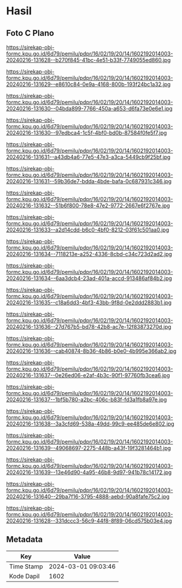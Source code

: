 # Hasil

## Foto C Plano

https://sirekap-obj-formc.kpu.go.id/6d79/pemilu/pdpr/16/02/19/20/14/1602192014003-20240216-131628--b270f845-41bc-4e51-b33f-7749055ed860.jpg

https://sirekap-obj-formc.kpu.go.id/6d79/pemilu/pdpr/16/02/19/20/14/1602192014003-20240216-131629--e8610c84-0e9a-4168-800b-193f24bc1a32.jpg

https://sirekap-obj-formc.kpu.go.id/6d79/pemilu/pdpr/16/02/19/20/14/1602192014003-20240216-131630--04bda899-7766-450a-a653-d6fa73e0e6e1.jpg

https://sirekap-obj-formc.kpu.go.id/6d79/pemilu/pdpr/16/02/19/20/14/1602192014003-20240216-131630--97edbca4-1c5f-4bf0-bd0b-87584f0fe5f7.jpg

https://sirekap-obj-formc.kpu.go.id/6d79/pemilu/pdpr/16/02/19/20/14/1602192014003-20240216-131631--a43db4a6-77e5-47e3-a3ca-5449cb9f25bf.jpg

https://sirekap-obj-formc.kpu.go.id/6d79/pemilu/pdpr/16/02/19/20/14/1602192014003-20240216-131631--59b36de7-bdda-4bde-bafa-0c687931c346.jpg

https://sirekap-obj-formc.kpu.go.id/6d79/pemilu/pdpr/16/02/19/20/14/1602192014003-20240216-131632--51b6f800-78e8-47e2-9772-2667e6f2767e.jpg

https://sirekap-obj-formc.kpu.go.id/6d79/pemilu/pdpr/16/02/19/20/14/1602192014003-20240216-131633--a2d14cdd-b6c0-4bf0-8212-03f61c501aa0.jpg

https://sirekap-obj-formc.kpu.go.id/6d79/pemilu/pdpr/16/02/19/20/14/1602192014003-20240216-131634--7118213e-a252-4336-8cbd-c34c723d2ad2.jpg

https://sirekap-obj-formc.kpu.go.id/6d79/pemilu/pdpr/16/02/19/20/14/1602192014003-20240216-131634--6aa3dcb4-23ad-401a-accd-913486af84b2.jpg

https://sirekap-obj-formc.kpu.go.id/6d79/pemilu/pdpr/16/02/19/20/14/1602192014003-20240216-131635--c18a6dd3-4bf3-43bb-9f8d-0e2ddd2883b1.jpg

https://sirekap-obj-formc.kpu.go.id/6d79/pemilu/pdpr/16/02/19/20/14/1602192014003-20240216-131636--27d767b5-bd78-42b8-ac7e-12f83873270d.jpg

https://sirekap-obj-formc.kpu.go.id/6d79/pemilu/pdpr/16/02/19/20/14/1602192014003-20240216-131636--cab40874-8b36-4b86-b0e0-4b995e366ab2.jpg

https://sirekap-obj-formc.kpu.go.id/6d79/pemilu/pdpr/16/02/19/20/14/1602192014003-20240216-131637--0e26ed06-e2af-4b3c-90f1-97760fb3cea6.jpg

https://sirekap-obj-formc.kpu.go.id/6d79/pemilu/pdpr/16/02/19/20/14/1602192014003-20240216-131637--1bf5b780-a2bc-406c-b83f-fd3a1fb8a97e.jpg

https://sirekap-obj-formc.kpu.go.id/6d79/pemilu/pdpr/16/02/19/20/14/1602192014003-20240216-131638--3a3cfd69-538a-49dd-99c9-ee485de6e802.jpg

https://sirekap-obj-formc.kpu.go.id/6d79/pemilu/pdpr/16/02/19/20/14/1602192014003-20240216-131639--49068697-2275-448b-a43f-19f3281464b1.jpg

https://sirekap-obj-formc.kpu.go.id/6d79/pemilu/pdpr/16/02/19/20/14/1602192014003-20240216-131639--13e46d90-4a95-46b8-9d97-941b78c14172.jpg

https://sirekap-obj-formc.kpu.go.id/6d79/pemilu/pdpr/16/02/19/20/14/1602192014003-20240216-131640--29ba7f16-3795-4888-aebd-90a8fafe75c2.jpg

https://sirekap-obj-formc.kpu.go.id/6d79/pemilu/pdpr/16/02/19/20/14/1602192014003-20240216-131628--331dccc3-56c9-44f8-8f89-06cd575b03e4.jpg


## Metadata

| Key        | Value               |
| ---------- | ------------------- |
| Time Stamp | 2024-03-01 09:03:46 |
| Kode Dapil | 1602                |



